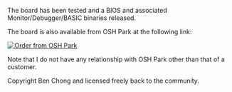 The board has been tested and a BIOS and associated Monitor/Debugger/BASIC binaries released.
<p>
The board is also available from OSH Park at the following link:
<p>
<a href="https://www.oshpark.com/shared_projects/1SkkN4ey"><img src="https://www.oshpark.com/assets/badge-5b7ec47045b78aef6eb9d83b3bac6b1920de805e9a0c227658eac6e19a045b9c.png" alt="Order from OSH Park"></img></a>
<p>
Note that I do not have any relationship with OSH Park other than that of a customer.
<p>
Copyright Ben Chong and licensed freely back to the community.
